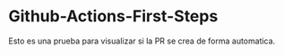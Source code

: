 # Github-Actions-First-Steps

Esto es una prueba para visualizar si la PR se crea de forma automatica.